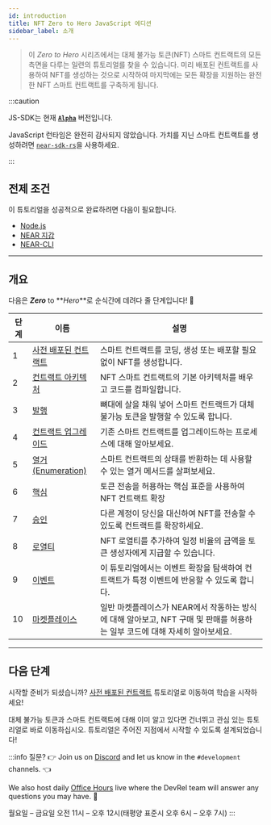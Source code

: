 ```yaml
---
id: introduction
title: NFT Zero to Hero JavaScript 에디션
sidebar_label: 소개
---
```


> 이 _Zero to Hero_ 시리즈에서는 대체 불가능 토큰(NFT) 스마트 컨트랙트의 모든 측면을 다루는 일련의 튜토리얼를 찾을 수 있습니다. 미리 배포된 컨트랙트를 사용하여 NFT를 생성하는 것으로 시작하여 마지막에는 모든 확장을 지원하는 완전한 NFT 스마트 컨트랙트를 구축하게 됩니다.

:::caution

JS-SDK는 현재 **[`Alpha`](https://github.com/near/near-sdk-js/releases/)** 버전입니다.

JavaScript 런타임은 완전히 감사되지 않았습니다. 가치를 지닌 스마트 컨트랙트를 생성하려면 [`near-sdk-rs`](https://github.com/near/near-sdk-rs)을 사용하세요.

:::

## 전제 조건

이 튜토리얼을 성공적으로 완료하려면 다음이 필요합니다.

- [Node.js](/develop/prerequisites#nodejs)
- [NEAR 지갑](https://testnet.mynearwallet.com/create)
- [NEAR-CLI](/tools/near-cli#setup)

---

## 개요

다음은 **_Zero_** to **_Hero_**로 순식간에 데려다 줄 단계입니다! 💪

| 단계 | 이름                                                     | 설명                                                                         |
| -- | ------------------------------------------------------ | -------------------------------------------------------------------------- |
| 1  | [사전 배포된 컨트랙트](/tutorials/nfts/js/predeployed-contract) | 스마트 컨트랙트를 코딩, 생성 또는 배포할 필요 없이 NFT를 생성합니다.                                  |
| 2  | [컨트랙트 아키텍처](/tutorials/nfts/js/skeleton)               | NFT 스마트 컨트랙트의 기본 아키텍처를 배우고 코드를 컴파일합니다.                                     |
| 3  | [발행](/tutorials/nfts/js/minting)                       | 뼈대에 살을 채워 넣어 스마트 컨트랙트가 대체 불가능 토큰을 발행할 수 있도록 합니다.                           |
| 4  | [컨트랙트 업그레이드](/tutorials/nfts/js/upgrade-contract)      | 기존 스마트 컨트랙트를 업그레이드하는 프로세스에 대해 알아보세요.                                       |
| 5  | [열거(Enumeration)](/tutorials/nfts/js/enumeration)      | 스마트 컨트랙트의 상태를 반환하는 데 사용할 수 있는 열거 메서드를 살펴보세요.                               |
| 6  | [핵심](/tutorials/nfts/js/core)                          | 토큰 전송을 허용하는 핵심 표준을 사용하여 NFT 컨트랙트 확장                                        |
| 7  | [승인](/tutorials/nfts/js/approvals)                     | 다른 계정이 당신을 대신하여 NFT를 전송할 수 있도록 컨트랙트를 확장하세요.                                |
| 8  | [로열티](/tutorials/nfts/js/royalty)                      | NFT 로열티를 추가하여 일정 비율의 금액을 토큰 생성자에게 지급할 수 있습니다.                              |
| 9  | [이벤트](/tutorials/nfts/js/events)                       | 이 튜토리얼에서는 이벤트 확장을 탐색하여 컨트랙트가 특정 이벤트에 반응할 수 있도록 합니다.                        |
| 10 | [마켓플레이스](/tutorials/nfts/js/marketplace)               | 일반 마켓플레이스가 NEAR에서 작동하는 방식에 대해 알아보고, NFT 구매 및 판매를 허용하는 일부 코드에 대해 자세히 알아보세요. |

---

## 다음 단계

시작할 준비가 되셨습니까? [사전 배포된 컨트랙트](/tutorials/nfts/js/predeployed-contract) 튜토리얼로 이동하여 학습을 시작하세요!

대체 불가능 토큰과 스마트 컨트랙트에 대해 이미 알고 있다면 건너뛰고 관심 있는 튜토리얼로 바로 이동하십시오. 튜토리얼은 주어진 지점에서 시작할 수 있도록 설계되었습니다!

:::info 질문? 👉 Join us on [Discord](https://near.chat/) and let us know in the `#development` channels. 👈

We also host daily [Office Hours](https://pages.near.org/developers/get-help/office-hours/) live where the DevRel team will answer any questions you may have. 🤔

월요일 – 금요일 오전 11시 – 오후 12시(태평양 표준시 오후 6시 – 오후 7시) :::
